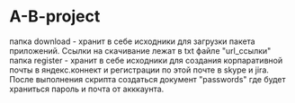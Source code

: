 # A-B-project

папка download - хранит в себе исходники для загрузки пакета приложений. Ссылки на скачивание лежат в txt файле "url_ссылки"
папка register - хранит в себе исходники для создания корпаративной почты в яндекс.коннект и регистрации по этой почте в skype и jira. После выполнения скрипта создаться документ "passwords" где будет храниться пароль и почта от акккаунта.
